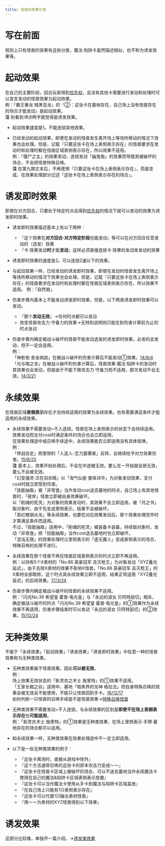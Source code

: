 ```yaml
---
title: 怪兽的效果分类
---
```


# 写在前面

规则上只有怪兽的效果有这些分类，魔法·陷阱卡虽然描述相似，也不称为诱发效果等。

# 起动效果

在自己的主要阶段，回合玩家得到[优先权](../c02/优先权.rst)，且没有其他卡需要进行发动和处理时可以宣言发动的怪兽效果为起动效果。  
例：「霸王眷龙 暗黑亚龙」的『②：这张卡在墓地存在，自己场上没有怪兽存在的场合才能发动』是起动效果。  
**注** 别看到*场合*两字就觉得是诱发效果。

- 起动效果速度是1。不能连锁其他效果。

- 已经发动的起动效果，即使在发动的怪兽发生离开场上等场所移动的情况下效果也会处理。但是，记载『只要这张卡在场上表侧表示存在』的怪兽要求在发动时和处理时都在怪兽区域表侧表示存在，所以效果不适用。  
例：「僵尸之主」的效果发动，连锁发动「幽鬼兔」的效果而导致其被破坏的场合，不会把怪兽特殊召唤。  
**注** 在第九期文本后，不再使用『只要这张卡在场上表侧表示存在』，而是变成，在效果处理部分记述『这张卡在场上表侧表示存在的场合』。

# 诱发即时效果

即使在对方回合，只要处于特定时点且得到[优先权](http://www.jianshu.com/p/b6162ccd3cb2)的情况下就可以发动的效果为诱发即时效果。

- 诱发即时效果描述基本上有以下两种：  
    - 『这个效果在**对方回合·对方特定阶段**也能发动』等可以在对方回合任意发动的（选发）效果
    - 『卡·效果发动**时**才能**发动**』这样必须直接连锁卡·效果的发动来发动的效果

- 诱发即时效果的速度是2。可以连锁2速以下的效果。

- 与起动效果一样，已经发动的诱发即时效果，即使在发动的怪兽发生离开场上等场所移动的情况下效果也会处理。但是，记载『只要这张卡在场上表侧表示存在』的怪兽要求在发动时和处理时都在怪兽区域表侧表示存在，所以效果不适用。
例：「自然兽」

- 伤害步骤内基本上不能发动诱发即时效果。但是，以下两类诱发即时效果可以发动。  
    - 『那个**发动无效**』→任何时点都可以发动
    - 改变怪兽攻击力·守备力的效果→无特别说明则只能在到伤害计算前为止的时点发动

- 伤害步骤内确定被战斗破坏的怪兽不能发动选发的诱发即时效果。必发的会发动，但不一定会适用。  
例：  
「神影依 舍金纳迦」在被战斗破坏的伤害计算后不能发动①效果。[14/9/4](http://www.db.yugioh-card.com/yugiohdb/faq_search.action?ope=5&fid=13562&keyword=&tag=-1)  
「光与暗之龙」在被战斗破坏的伤害计算后，怪兽效果·魔法·陷阱卡的发动时其效果也会发动，但是由于不能下降攻击力·守备力而不适用，那次发动不会无效。[14/3/21](http://www.db.yugioh-card.com/yugiohdb/faq_search.action?ope=5&fid=12735)

# 永续效果

在怪兽区域**表侧表示**存在才会持续适用的效果为永续效果。也有需要满足条件才能适用的永续效果。

- 永续效果不需要发动=不入连锁。怪兽在场上表侧表示的状态下会持续适用。  
效果发动而支付cost时满足条件的场合也会立即适用。  
在效果处理途中或召唤手续途中，永续效果能否立即适用没有具体规律。  
例：  
「停战协定」把里侧的「人造人-念力震慑者」反转，会继续给予对方效果伤害。[15/6/25](http://www.db.yugioh-card.com/yugiohdb/faq_search.action?ope=5&fid=10072&keyword=&tag=-1)  
**注** 基本上，效果开始处理后，不会在中途被无效。要么在一开始就全部无效，要么不会被无效。  
「幻变骚灵·泛在羽衣精」以「淘气仙星·曼珠诗华」为对象发动效果，支付cost时就立即受到伤害。  
「技能抽取」被「非常食」当作发动cost送去墓地的时点，自己场上有其他怪兽时，「彼岸」怪兽立即被自身效果破坏。  
以「削魂的死灵」为对象的效果发动时，其效果不会立即适用，被「月之书」取对象时，由于先变成里侧表示，结果不会被破坏。  
「真红眼钢炎龙」等永续效果，也要在对应效果发动后，那个效果处理完毕时才算满足条件而适用。  
不过，「技能抽取」适用中，「削魂的死灵」被装备卡装备，持续取对象时，发动「非常食」把「技能抽取」当作cost送去墓地时也立即破坏。  
「混沌无限」的效果处理时让里侧表示的「虚无魔人」变成表侧表示的场合，特殊召唤的处理不进行。  

- 永续效果在那个怪兽不再在怪兽区域表侧表示的时点立即不再适用。  
例：以持有5个X素材的「No.86 英豪冠军 击灭枪王」为对象发动「XYZ叠光延迟」，由于去除X素材的效果不影响X怪兽，「No.86 英豪冠军 击灭枪王」的X素材全部取除，这个时点其永续效果立即不适用，结果正常适用「XYZ叠光延迟」的后续效果。[17/3/24](https://www.db.yugioh-card.com/yugiohdb/faq_search.action?ope=5&fid=6890&keyword=&tag=-1)

- 伤害步骤内确定被战斗破坏的怪兽的永续效果不适用。  
例：「闪光No.39 希望皇 霍普·电光皇」与「永远的淑女 贝阿特丽切」相杀，确定被战斗破坏的时点「闪光No.39 希望皇 霍普·电光皇」的①效果作为永续效果不再适用，伤害步骤结束时可以发动「永远的淑女 贝阿特丽切」的②效果。[15/12/24](http://www.db.yugioh-card.com/yugiohdb/faq_search.action?ope=5&fid=8328&keyword=&tag=-1)

# 无种类效果

不属于「永续效果」「起动效果」「诱发效果」「诱发即时效果」中任意一种的怪兽效果称为无种类效果。

- 无种类效果属于怪兽效果。因此**可以被无效**。  
例：  
场上效果无效状态的「影灵衣之术士 施里特」的①效果不适用。  
「王家长眠之谷」适用中，墓地「暗黑界的龙神 格拉法」把自身特殊召唤的效果会被无效且不能使用，不能只让怪兽回到手卡。[16/12/17](http://www.db.yugioh-card.com/yugiohdb/faq_search.action?ope=5&fid=20408&keyword=&tag=-1)  
如何判断一只怪兽的召唤手续是不是怪兽效果→[特殊召唤怪兽](http://www.jianshu.com/p/957edee38f14)

- 无种类效果不需要发动=不入连锁。与永续效果的区别是**即使不在场上表侧表示存在**也**可能适用**。  
例：「影灵衣术士 施里特」的①效果是无种类效果，在场上里侧表示·手牌·墓地存在的场合都可以适用。

- 和永续效果一样，无种类效果在效果处理途中不一定立即适用。

- 以下是一些无种类效果的例子：  
  - 『这张卡离场时，直接从游戏中除外』
  - 『这个方法通常召唤的这张卡的原本攻击力变成～～』
  - 『这张卡在怪兽卡区域上被破坏的场合，可以不送去墓地当作永续魔法卡使用在自己的魔法&陷阱卡区域表侧表示放置』
  - 『这张卡可以当作魔法卡使用从手卡到魔法与陷阱卡区域盖放』
  - 『在自己场上只能有1只表侧表示存在』
  - 『这张卡可以代替1只融合素材怪兽』
  - 『用～～为素材的XYZ怪兽得到以下效果』

# 诱发效果

这部分比较难，单独开一篇介绍。→[诱发类效果](http://www.jianshu.com/p/a567dd31e21a)
